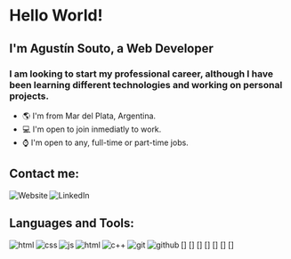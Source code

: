 # Hello World!

## I'm Agustín Souto, a Web Developer

### I am looking to start my professional career, although I have been learning different technologies and working on personal projects.

- 🌎 I'm from Mar del Plata, Argentina.
- 💻 I'm open to join inmediatly to work.
- ⌚ I'm open to any, full-time or part-time jobs.

## Contact me:

[<img src="https://icon-icons.com/icons2/1148/PNG/32/1486503783-bag-briefcase-business-case-job-portfolio-suitcase_81278.png" alt="Website" target="_blank" align="left" />][website]
[<img src="https://icon-icons.com/icons2/805/PNG/32/linkedin_icon-icons.com_65929.png" alt="LinkedIn" target="_blank" align="left" />][linkedin]


<br />

## Languages and Tools:

[<img src="https://icon-icons.com/icons2/2107/PNG/32/file_type_html_icon_130541.png" alt="html" align="left" />]
[<img src="https://icon-icons.com/icons2/2107/PNG/32/file_type_css_icon_130661.png" alt="css" align="left" />]
[<img src="https://icon-icons.com/icons2/2108/PNG/32/javascript_icon_130900.png" alt="js" align="left" />]
[<img src="https://icon-icons.com/icons2/2415/PNG/32/react_original_logo_icon_146374.png" alt="html" align="left" />]
[<img src="https://icon-icons.com/icons2/2148/PNG/32/c_icon_132529.png" alt="c++" align="left" />]
[<img src="https://icon-icons.com/icons2/2107/PNG/32/file_type_git_icon_130581.png" alt="git" align="left" />]
[<img src="https://icon-icons.com/icons2/836/PNG/32/Github_icon-icons.com_66788.png" alt="github" align="left" />]

<br/>


[website]: https://souto751.github.io/portfolio/
[linkedin]: https://linkedin.com/in/souto751
